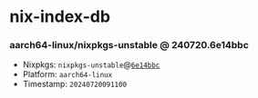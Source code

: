 # nix-index-db
### aarch64-linux/nixpkgs-unstable @ 240720.6e14bbc
- Nixpkgs: `nixpkgs-unstable`@[`6e14bbc`](https://github.com/NixOS/nixpkgs/commit/6e14bbce7bea6c4efd7adfa88a40dac750d80100)
- Platform: `aarch64-linux`
- Timestamp: `20240720091100`
